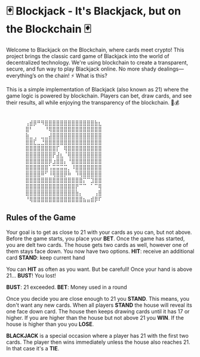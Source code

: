 ⠀⠀⠀⠀⠀⠀⠀⠀⠀⠀⠀⠀⠀⠀⠀⠀⠀⠀⠀⠀⠀⠀⠀⠀⠀⠀⠀⠀⠀⠀
# 🃏 Blockjack - It's Blackjack, but on the Blockchain 🃏

Welcome to Blackjack on the Blockchain, where cards meet crypto! This project brings the classic card game of Blackjack into the world of decentralized technology. We're using blockchain to create a transparent, secure, and fun way to play Blackjack online. No more shady dealings—everything’s on the chain!
⚡ What is this?

This is a simple implementation of Blackjack (also known as 21) where the game logic is powered by blockchain. Players can bet, draw cards, and see their results, all while enjoying the transparency of the blockchain. 🎲💰

⠀⠀⠀⠀⠀⠀⠀⠀⠀⠀⠀⠀⠀⠀⠀⠀⠀⠀⠀⠀⠀⠀⠀       <br />
⠀⠀⠀⠀⠀⢠⣾⡿⠛⠻⣿⣿⣿⣿⣿⣿⣿⣿⣿⣿⣿⣿⣿⣷⣆ <br />
⠀⠀⠀⠀⠀⣿⠃⠀⠀⠀⠘⢿⣿⣿⣿⣿⣿⣿⣿⣿⣿⣿⣿⣿⣿ <br />
⠀⠀⠀⠀⠀⣷⣀⢀⠀⣀⣀⣼⣿⣿⣿⣿⣿⣿⣿⣿⣿⣿⣿⣿⣿ <br />
⠀⠀⠀⠀⠀⣿⣿⣏⣀⣘⣿⣿⣿⣿⣿⣿⣿⣿⣿⣿⣿⣿⣿⣿⣿ <br />
⠀⠀⠀⠀⠀⣿⣿⣿⣿⣿⣿⣿⣿⡏⠀⢿⣿⣿⣿⣿⣿⣿⣿⣿⣿ <br />
⠀⠀⠀⠀⠀⣿⣿⣿⣿⣿⣿⣿⡟⣼⣆⠈⢿⣿⣿⣿⣿⣿⣿⣿⣿ <br />
⠀⠀⠀⠀⠀⣿⣿⣿⣿⣿⣿⡿⣰⣿⣿⡄⠘⣿⣿⣿⣿⣿⣿⣿⣿ <br />
⠀⠀⠀⠀⠀⣿⣿⣿⣿⣿⣿⢡⣭⣭⣭⣭⡀⠸⣿⣿⣿⣿⣿⣿⣿ <br />
⠀⠀⠀⠀⠀⣿⣿⣿⣿⠿⠋⠸⢿⣿⣿⡿⠷⠀⠹⢿⣿⣿⣿⣿⣿⠀<br />
⠀⠀⠀⠀⠀⣿⣿⣿⣿⣿⣿⣿⣿⣿⣿⣿⣿⣿⣿⣿⡍⠉⣹⣿⣿⠀<br />
⠀⠀⠀⠀⠀⣿⣿⣿⣿⣿⣿⣿⣿⣿⣿⣿⣿⣿⡟⠉⠉⠀⠁⠉⢿⠀<br />
⠀⠀⠀⠀⠀⣿⣿⣿⣿⣿⣿⣿⣿⣿⣿⣿⣿⣿⣷⡄⠀⠀⠀⢠⣿⠀<br />
⠀⠀⠀⠀⠀⠘⢿⣿⣿⣿⣿⣿⣿⣿⣿⣿⣿⣿⣿⣿⣦⣤⣾⡿⠏⠀<br />

## Rules of the Game
Your goal is to get as close to 21 with your cards as you can, but not above. Before the game starts, you place your **BET**. Once the game has started, you are delt two cards. The house gets two cards as well, however one of them stays face down. You now have two options.
**HIT**: receive an additional card
**STAND**: keep current hand

You can **HIT** as often as you want. But be carefull! Once your hand is above 21... **BUST**! You lost!

**BUST**: 21 exceeded. 
**BET**: Money used in a round

Once you decide you are close enough to 21 you **STAND**. This means, you don't want any new cards. When all players **STAND** the house will reveal its one face down card. The house then keeps drawing cards until it has 17 or higher. If you are higher than the house but not above 21 you **WIN**. If the house is higher than you you **LOSE**.

**BLACKJACK** is a special occasion where a player has 21 with the first two cards. The player then wins immediately unless the house also reaches 21. In that case it's a **TIE**.
⠀⠀⠀⠀⠀⠀⠀⠀⠀⠀⠀⠀⠀⠀⠀⠀⠀⠀⠀⠀⠀⠀⠀⠀⠀⠀⠀⠀⠀⠀
⠀⠀⠀
